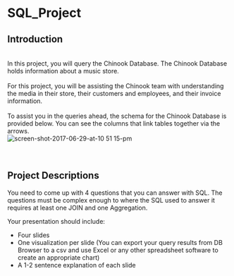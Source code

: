 # SQL_Project
## Introduction<br>
<br>In this project, you will query the Chinook Database. The Chinook Database holds information about a music store.<br>
<br>For this project, you will be assisting the Chinook team with understanding the media in their store, their customers and employees, and their invoice information.<br><br>To assist you in the queries ahead, the schema for the Chinook Database is provided below. You can see the columns that link tables together via the arrows.<br>
![screen-shot-2017-06-29-at-10 51 15-pm](https://user-images.githubusercontent.com/105606815/189480754-e2a9740a-219d-494b-8bb9-31b2e6182dc4.png)
<br>
<br>
<br>
## Project Descriptions
You need to come up with 4 questions that you can answer with SQL. The questions must be complex enough to where the SQL used to answer it requires at least one JOIN and one Aggregation.

Your presentation should include:
- Four slides
- One visualization per slide (You can export your query results from DB Browser to a csv and use Excel or any other spreadsheet software to create an appropriate chart)
- A 1-2 sentence explanation of each slide

